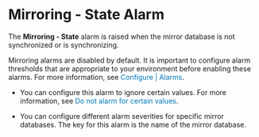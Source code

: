 ﻿<?xml version="1.0" encoding="utf-8"?>
<html xmlns:MadCap="http://www.madcapsoftware.com/Schemas/MadCap.xsd" MadCap:timeEstimate="0" MadCap:priority="0" MadCap:status="In Progress" MadCap:lastBlockDepth="4" MadCap:lastHeight="233" MadCap:lastWidth="697">
    <head><title></title>
    </head>
    <body>
        <h1>
            <MadCap:keyword term="alarms:Mirroring - State;Mirroring - State alarm" />Mirroring - State Alarm</h1>
        <p>The <b>Mirroring - State</b> alarm is raised when the mirror database is not synchronized or is synchronizing.</p>
        <MadCap:snippetBlock src="../Resources/Snippets/SoSSE/Alarm_Title_Configure.flsnp">
        </MadCap:snippetBlock>
        <p>Mirroring alarms are disabled by default. It is important to configure alarm thresholds that are appropriate to your environment before enabling these alarms. <MadCap:xref href="../AlarmsDialog/configure_alarms.htm" class="ForMoreInfo_Heading">For more information, see <span style="color: #0078b6;" class="mcFormatColor">Configure | Alarms</span>.</MadCap:xref></p>
        <ul>
            <li class="Note">You can configure  this alarm to ignore certain values. <MadCap:xref href="../AlarmsDialog/configure_alarm_ignorevalues.htm" class="ForMoreInfo_Heading">For more information, see <span style="color: #0078b6;" class="mcFormatColor">Do not alarm for certain values</span>.</MadCap:xref></li>
        </ul>
        <ul>
            <li class="Note">You can configure different alarm severities for specific mirror databases. <MadCap:snippetText src="../Resources/Snippets/SoSSE/Alarm_SeeKeyedAlarmsref.flsnp" /> The key for this alarm is the name of the mirror database.</li>
        </ul>
    </body>
</html>